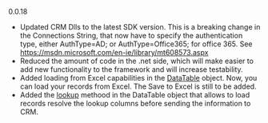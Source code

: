0.0.18

- Updated CRM Dlls to the latest SDK version. This is a breaking change in the Connections String, that now have to specify the authentication type, either AuthType=AD; or AuthType=Office365; for office 365. See https://msdn.microsoft.com/en-ie/library/mt608573.aspx
- Reduced the amount of code in the .net side, which will make easier to add new functionality to the framework and will increase testability. 
- Added loading from Excel capabilities in the [DataTable](https://dynamicsnode.js.org/DataTable.html) object. Now, you can load your records from Excel. The Save to Excel is still to be added.
- Added the [lookup](https://dynamicsnode.js.org/DataTable.html#lookup__anchor) methood in the DataTable object that allows to load records resolve the lookup columns before sending the information to CRM.